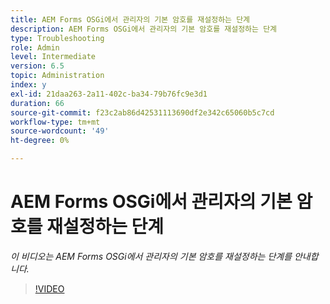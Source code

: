 ```yaml
---
title: AEM Forms OSGi에서 관리자의 기본 암호를 재설정하는 단계
description: AEM Forms OSGi에서 관리자의 기본 암호를 재설정하는 단계
type: Troubleshooting
role: Admin
level: Intermediate
version: 6.5
topic: Administration
index: y
exl-id: 21daa263-2a11-402c-ba34-79b76fc9e3d1
duration: 66
source-git-commit: f23c2ab86d42531113690df2e342c65060b5c7cd
workflow-type: tm+mt
source-wordcount: '49'
ht-degree: 0%

---
```


# AEM Forms OSGi에서 관리자의 기본 암호를 재설정하는 단계

*이 비디오는 AEM Forms OSGi에서 관리자의 기본 암호를 재설정하는 단계를 안내합니다.*

>[!VIDEO](https://video.tv.adobe.com/v/335542?quality=12&learn=on)
